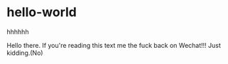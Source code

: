 # hello-world
hhhhhh

Hello there.
If you're reading this text me the fuck back on Wechat!!!
Just kidding.(No)
